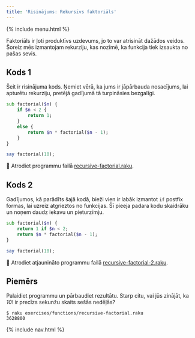 ```yaml
---
title: 'Risinājums: Rekursīvs faktoriāls'
---
```


{% include menu.html %}

Faktoriāls ir ļoti produktīvs uzdevums, jo to var atrisināt dažādos veidos. Šoreiz mēs izmantojam rekurziju, kas nozīmē, ka funkcija tiek izsaukta no pašas sevis.

## Kods 1

Šeit ir risinājuma kods. Ņemiet vērā, ka jums ir jāpārbauda nosacījums, lai apturētu rekurziju, pretējā gadījumā tā turpināsies bezgalīgi.

```raku
sub factorial($n) {
    if $n < 2 {
        return 1;
    }
    else {
        return $n * factorial($n - 1);
    }
}

say factorial(10);
```

🦋 Atrodiet programmu failā [recursive-factorial.raku](https://github.com/ash/raku-course/blob/master/exercises/functions/recursive-factorial.raku).

## Kods 2

Gadījumos, kā parādīts šajā kodā, bieži vien ir labāk izmantot `if` postfix formas, lai uzreiz atgrieztos no funkcijas. Šī pieeja padara kodu skaidrāku un noņem daudz iekavu un pieturzīmju.

```raku
sub factorial($n) {
    return 1 if $n < 2;
    return $n * factorial($n - 1);
}

say factorial(10);
```

🦋 Atrodiet atjaunināto programmu failā [recursive-factorial-2.raku](https://github.com/ash/raku-course/blob/master/exercises/functions/recursive-factorial-2.raku).

## Piemērs

Palaidiet programmu un pārbaudiet rezultātu. Starp citu, vai jūs zinājāt, ka _10!_ ir precīzs sekunžu skaits sešās nedēļās?

```console
$ raku exercises/functions/recursive-factorial.raku
3628800
```

{% include nav.html %}